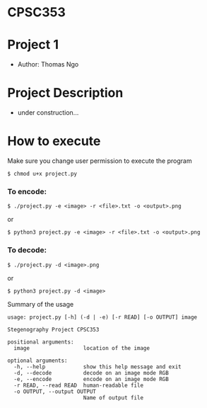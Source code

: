 # CPSC353
# Project 1
- Author: Thomas Ngo

# Project Description
- under construction...
# How to execute

Make sure you change user permission to execute the program
```
$ chmod u+x project.py
```
### To encode:
```
$ ./project.py -e <image> -r <file>.txt -o <output>.png
```
or
```
$ python3 project.py -e <image> -r <file>.txt -o <output>.png
```
### To decode:
```
$ ./project.py -d <image>.png
```
or
```
$ python3 project.py -d <image> 
```
Summary of the usage
```
usage: project.py [-h] (-d | -e) [-r READ] [-o OUTPUT] image

Stegenography Project CPSC353

positional arguments:
  image                 location of the image

optional arguments:
  -h, --help            show this help message and exit
  -d, --decode          decode on an image mode RGB
  -e, --encode          encode on an image mode RGB
  -r READ, --read READ  human-readable file
  -o OUTPUT, --output OUTPUT
                        Name of output file
```
